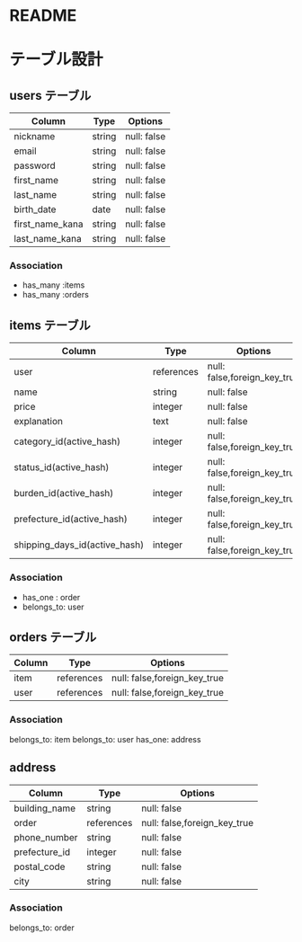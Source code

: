 # README

# テーブル設計

## users テーブル

| Column          | Type   | Options     |
| --------        | ------ | ----------- |
| nickname        | string | null: false |
| email           | string | null: false |
| password        | string | null: false |
| first_name      | string | null: false |
| last_name       | string | null: false |
| birth_date      | date   | null: false |
| first_name_kana | string | null: false |
| last_name_kana  | string | null: false |

### Association

- has_many :items
- has_many :orders

## items テーブル

| Column                        | Type       | Options                       |
| ----------------------------- | ---------- | ----------------------------- |
| user                          | references | null: false,foreign_key_true  |
| name                          | string     | null: false                   |
| price                         | integer    | null: false                   |
| explanation                   | text       | null: false                   |
| category_id(active_hash)      | integer    | null: false,foreign_key_true  |
| status_id(active_hash)        | integer    | null: false,foreign_key_true  |
| burden_id(active_hash)        | integer    | null: false,foreign_key_true  |
| prefecture_id(active_hash)    | integer    | null: false,foreign_key_true  |
| shipping_days_id(active_hash) | integer    | null: false,foreign_key_true  |

### Association

- has_one : order
- belongs_to: user

## orders テーブル

| Column                        | Type       | Options                       |
| ----------------------------- | ---------- | ----------------------------- |
| item                          | references | null: false,foreign_key_true  |
| user                          | references | null: false,foreign_key_true  |

### Association

belongs_to: item
belongs_to: user
has_one: address

## address

| Column         | Type       | Options                       |
| -------------- | ---------- | ----------------------------- |
| building_name  | string     | null: false                   |
| order          | references | null: false,foreign_key_true  |
| phone_number   | string     | null: false                   |
| prefecture_id  | integer    | null: false                   |                  
| postal_code    | string     | null: false                   |
| city           | string     | null: false                   |

### Association

belongs_to: order

